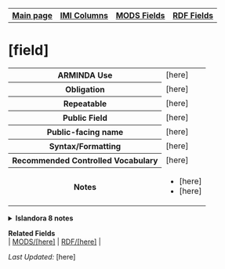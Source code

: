 <!DOCTYPE html>
<html>

<body>
<table style="width:100%">
  <tr>
    <th><a href="index.md">Main page</a></th>
	<th><a href="IMI.md">IMI Columns</a></th>
    <th><a href="MODS.md">MODS Fields</a></th>
    <th><a href="RDF.md">RDF Fields</a></th>
  </tr>
</table>

<h1>[field]</h1>
<table>
<tr>
	<th>ARMINDA Use</th>
	<td>[here]</td>
</tr>
<tr>
	<th>Obligation</th>
	<td>[here]</td>
</tr>
<tr>
	<th>Repeatable</th>
	<td>[here]</td>
</tr>
<tr>
	<th>Public Field</th>
	<td>[here]</td>
</tr>
<tr>
	<th>Public-facing name</th>
	<td>[here]</td>
</tr>
<tr>
	<th>Syntax/Formatting</th>
	<td>[here]</td>
</tr>
<tr>
	<th>Recommended Controlled Vocabulary</th>
	<td>[here]</td>
</tr>
<tr>
	<th>Notes</th>
	<td>
		<ul>
			<li>[here]</li>
			<li>[here]</li>
		</ul>
	</td>
</tr>
</table>
<details>
		<summary><b>Islandora 8 notes</b></summary>
			<table>
				<tr>
					<th><i>Note</i>
					<th><i>Type of field</i>
					<th><i>Max Length/Repeatability</i>
					<th><i>Type of Item Reference/Vocabulary</i>
				</tr>
				<tr>
					<td>[here]</td>
					<td>[here]</td>
					<td>[here]</td>
					<td>[here]</td>
				</tr>
			</table>
</details>
<dl>
	<dt><b>Related Fields</b></dt>
		| <a href="[here]">MODS/[here]</a> | <a href="[here]">RDF/[here]</a> |
</dl>
<p><i>Last Updated: </i>[here]</p>
</body>
</html>